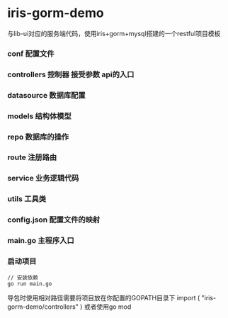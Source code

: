# iris-gorm-demo
与lib-ui对应的服务端代码，使用iris+gorm+mysql搭建的一个restful项目模板
### conf  配置文件
### controllers  控制器 接受参数 api的入口
### datasource 数据库配置
### models  结构体模型
### repo 数据库的操作
### route  注册路由
### service 业务逻辑代码
### utils  工具类
### config.json 配置文件的映射
### main.go 主程序入口

### 启动项目
```
// 安装依赖
go run main.go
```
导包时使用相对路径需要将项目放在你配置的GOPATH目录下 import ( "iris-gorm-demo/controllers" )
或者使用go mod
